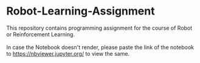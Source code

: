 # Robot-Learning-Assignment
This repository contains programming assignment for the course of Robot or Reinforcement Learning. <br>
<br>
In case the Notebook doesn't render, please paste the link of the notebook to https://nbviewer.jupyter.org/ to view the same.
